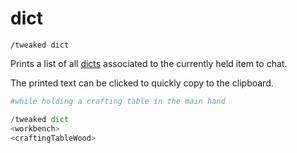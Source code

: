 # dict

`/tweaked dict`

Prints a list of all [dicts](/arguments/dict) associated to the currently held item to chat.

The printed text can be clicked to quickly copy to the clipboard.

```python
#while holding a crafting table in the main hand

/tweaked dict
<workbench>
<craftingTableWood>
```